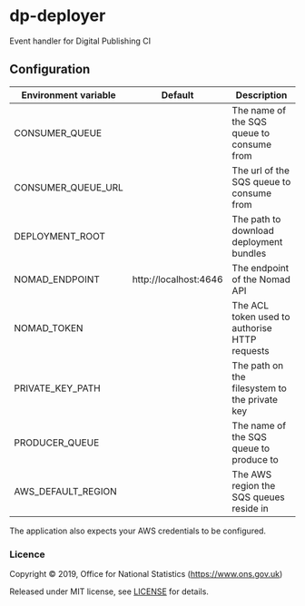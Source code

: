 dp-deployer
===========

Event handler for Digital Publishing CI

Configuration
-------------

| Environment variable | Default               | Description
| -------------------- | --------------------- | ---------------------------------------------
| CONSUMER_QUEUE       |                       | The name of the SQS queue to consume from
| CONSUMER_QUEUE_URL   |                       | The url of the SQS queue to consume from
| DEPLOYMENT_ROOT      |                       | The path to download deployment bundles
| NOMAD_ENDPOINT       | http://localhost:4646 | The endpoint of the Nomad API
| NOMAD_TOKEN          |                       | The ACL token used to authorise HTTP requests
| PRIVATE_KEY_PATH     |                       | The path on the filesystem to the private key
| PRODUCER_QUEUE       |                       | The name of the SQS queue to produce to
| AWS_DEFAULT_REGION   |                       | The AWS region the SQS queues reside in

The application also expects your AWS credentials to be configured.

### Licence

Copyright © 2019, Office for National Statistics (https://www.ons.gov.uk)

Released under MIT license, see [LICENSE](LICENSE.md) for details.
